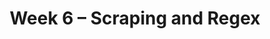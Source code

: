 ---
    title: Week 6 – Scraping and Regex
    weekNumber: 6
    days:
      - date: 2021-5-2
        events:
          "**LEC 15**{: .label .label-lecture } [Requests and Parsing HTML](resources/lectures/lec15/lec15.html)":
            "[Ch. 7.3](https://notes.dsc80.com/content/07/html.html)"
                
          "**Lab 5**{: .label .label-lab } **[Imputation (due 5/2)](https://github.com/dsc-courses/dsc80-2022-sp/blob/main/labs/05-imputation/lab.ipynb)**":
      - date: 2021-5-4
        events:
          "**LEC 16**{: .label .label-lecture } [Parsing, Regular Expressions](resources/lectures/lec16/lec16.html)":
            "[Ch. 7.3](https://notes.dsc80.com/content/07/html.html), [8.1](https://notes.dsc80.com/content/08/patterns.html)"
                
          "**DIS 5**{: .label .label-disc } **[Scraping (due 5/7)](https://github.com/dsc-courses/dsc80-2022-sp/tree/main/discussions/05-scraping)**":
      - date: 2021-5-6
        events:
          "**LEC 17**{: .label .label-lecture } More Regular Expressions and Text":
            "[Ch. 8.1-8.2](https://notes.dsc80.com/content/08/introduction.html)"
                
---
